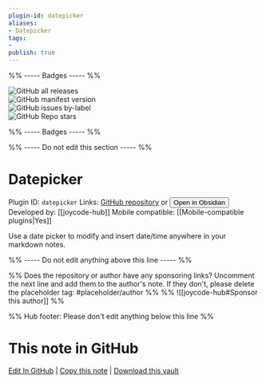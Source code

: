```yaml
---
plugin-id: datepicker
aliases:
- Datepicker
tags: 
- 
publish: true
---
```


%% ----- Badges ----- %%

![GitHub all releases](https://img.shields.io/github/downloads/joycode-hub/datepicker-plugin/total?color=573E7A&logo=github&style=for-the-badge)   
![GitHub manifest version](https://img.shields.io/github/manifest-json/v/joycode-hub/datepicker-plugin?color=573E7A&logo=github&style=for-the-badge)   
![GitHub issues by-label](https://img.shields.io/github/issues/joycode-hub/datepicker-plugin/help%20wanted?color=573E7A&logo=github&style=for-the-badge)   
![GitHub Repo stars](https://img.shields.io/github/stars/joycode-hub/datepicker-plugin?color=573E7A&logo=github&style=for-the-badge)

%% ----- Badges ----- %%

%% ----- Do not edit this section ----- %%

# Datepicker

Plugin ID: `datepicker`
Links: [GitHub repository](https://github.com/joycode-hub/datepicker-plugin) or [<button id=HH>Open in Obsidian</button>](obsidian://show-plugin?id=datepicker)
Developed by: [[joycode-hub]]
Mobile compatible: [[Mobile-compatible plugins|Yes]]

Use a date picker to modify and insert date/time anywhere in your markdown notes.

%% ----- Do not edit anything above this line ----- %% 

%% Does the repository or author have any sponsoring links? Uncomment the next line and add them to the author's note. If they don't, please delete the placeholder tag: #placeholder/author %%
%% ![[joycode-hub#Sponsor this author]] %%

%% Hub footer: Please don't edit anything below this line %%

# This note in GitHub

<span class="git-footer">[Edit In GitHub](https://github.dev/obsidian-community/obsidian-hub/blob/main/02%20-%20Community%20Expansions/02.05%20All%20Community%20Expansions/Plugins/datepicker.md "git-hub-edit-note") | [Copy this note](https://raw.githubusercontent.com/obsidian-community/obsidian-hub/main/02%20-%20Community%20Expansions/02.05%20All%20Community%20Expansions/Plugins/datepicker.md "git-hub-copy-note") | [Download this vault](https://github.com/obsidian-community/obsidian-hub/archive/refs/heads/main.zip "git-hub-download-vault") </span>
